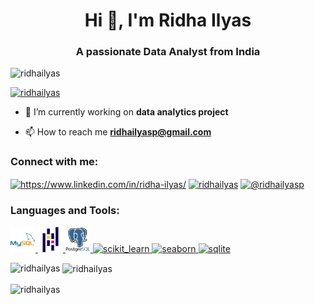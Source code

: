 <h1 align="center">Hi 👋, I'm Ridha Ilyas</h1>
<h3 align="center">A passionate Data Analyst from India</h3>

<p align="left"> <img src="https://komarev.com/ghpvc/?username=ridhailyas&label=Profile%20views&color=0e75b6&style=flat" alt="ridhailyas" /> </p>

<p align="left"> <a href="https://github.com/ryo-ma/github-profile-trophy"><img src="https://github-profile-trophy.vercel.app/?username=ridhailyas" alt="ridhailyas" /></a> </p>

- 🔭 I’m currently working on **data analytics project**

- 📫 How to reach me **ridhailyasp@gmail.com**

<h3 align="left">Connect with me:</h3>
<p align="left">
<a href="https://linkedin.com/in/https://www.linkedin.com/in/ridha-ilyas/" target="blank"><img align="center" src="https://raw.githubusercontent.com/rahuldkjain/github-profile-readme-generator/master/src/images/icons/Social/linked-in-alt.svg" alt="https://www.linkedin.com/in/ridha-ilyas/" height="30" width="40" /></a>
<a href="https://kaggle.com/ridhailyas" target="blank"><img align="center" src="https://raw.githubusercontent.com/rahuldkjain/github-profile-readme-generator/master/src/images/icons/Social/kaggle.svg" alt="ridhailyas" height="30" width="40" /></a>
<a href="https://medium.com/@ridhailyasp" target="blank"><img align="center" src="https://raw.githubusercontent.com/rahuldkjain/github-profile-readme-generator/master/src/images/icons/Social/medium.svg" alt="@ridhailyasp" height="30" width="40" /></a>
</p>

<h3 align="left">Languages and Tools:</h3>
<p align="left"> <a href="https://www.mysql.com/" target="_blank" rel="noreferrer"> <img src="https://raw.githubusercontent.com/devicons/devicon/master/icons/mysql/mysql-original-wordmark.svg" alt="mysql" width="40" height="40"/> </a> <a href="https://pandas.pydata.org/" target="_blank" rel="noreferrer"> <img src="https://raw.githubusercontent.com/devicons/devicon/2ae2a900d2f041da66e950e4d48052658d850630/icons/pandas/pandas-original.svg" alt="pandas" width="40" height="40"/> </a> <a href="https://www.postgresql.org" target="_blank" rel="noreferrer"> <img src="https://raw.githubusercontent.com/devicons/devicon/master/icons/postgresql/postgresql-original-wordmark.svg" alt="postgresql" width="40" height="40"/> </a> <a href="https://scikit-learn.org/" target="_blank" rel="noreferrer"> <img src="https://upload.wikimedia.org/wikipedia/commons/0/05/Scikit_learn_logo_small.svg" alt="scikit_learn" width="40" height="40"/> </a> <a href="https://seaborn.pydata.org/" target="_blank" rel="noreferrer"> <img src="https://seaborn.pydata.org/_images/logo-mark-lightbg.svg" alt="seaborn" width="40" height="40"/> </a> <a href="https://www.sqlite.org/" target="_blank" rel="noreferrer"> <img src="https://www.vectorlogo.zone/logos/sqlite/sqlite-icon.svg" alt="sqlite" width="40" height="40"/> </a> </p>

<p><img align="left" src="https://github-readme-stats.vercel.app/api/top-langs?username=ridhailyas&show_icons=true&locale=en&layout=compact" alt="ridhailyas" /></p>

<p>&nbsp;<img align="center" src="https://github-readme-stats.vercel.app/api?username=ridhailyas&show_icons=true&locale=en" alt="ridhailyas" /></p>

<p><img align="center" src="https://github-readme-streak-stats.herokuapp.com/?user=ridhailyas&" alt="ridhailyas" /></p>

